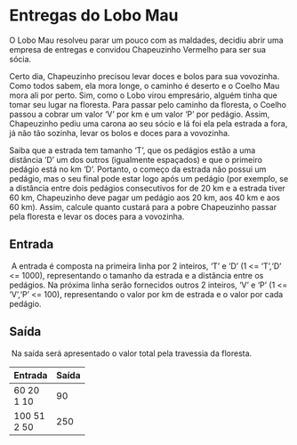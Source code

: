# 							Entregas do Lobo Mau 

O Lobo Mau resolveu parar um pouco com as maldades, decidiu abrir uma empresa de entregas e convidou Chapeuzinho Vermelho para ser sua sócia. 

Certo dia, Chapeuzinho precisou levar doces e bolos para sua vovozinha. Como todos sabem, ela mora longe, o caminho é deserto e o Coelho Mau mora ali por perto. Sim, como o Lobo virou empresário, alguém tinha que tomar seu lugar na floresta. Para passar pelo caminho da floresta, o Coelho passou a cobrar um valor ‘V’ por km e um valor ‘P’ por pedágio. Assim, Chapeuzinho pediu uma carona ao seu sócio e lá foi ela pela estrada a fora, já não tão sozinha, levar os bolos e doces para a vovozinha. 

Saiba que a estrada tem tamanho ‘T’, que os pedágios estão a uma distância ‘D’ um dos outros (igualmente espaçados) e que o primeiro pedágio está no km ‘D’. Portanto, o começo da estrada não possui um pedágio, mas o seu final pode estar logo após um pedágio (por exemplo, se a distância entre dois pedágios consecutivos for de 20 km e a estrada tiver 60 km, Chapeuzinho deve pagar um pedágio aos 20 km, aos 40 km e aos 60 km). Assim, calcule quanto custará para a pobre Chapeuzinho passar pela floresta e levar os doces para a vovozinha. 

## Entrada 

​	A entrada é composta na primeira linha por 2 inteiros, ‘T’ e ‘D’ (1 <= ‘T’,‘D’ <= 1000), representando o tamanho da estrada e a distância entre os pedágios. Na próxima linha serão fornecidos outros 2 inteiros, ‘V’ e ‘P’ (1 <= ‘V’,‘P’ <= 100), representando o valor por km de estrada e o valor por cada pedágio. 

## Saída 

​	Na saída será apresentado o valor total pela travessia da floresta.

| Entrada          | Saída |
| ---------------- | ----- |
| 60 20<br />1 10  | 90    |
| 100 51<br />2 50 | 250   |


